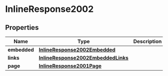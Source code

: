 
# InlineResponse2002

## Properties
Name | Type | Description | Notes
------------ | ------------- | ------------- | -------------
**embedded** | [**InlineResponse2002Embedded**](InlineResponse2002Embedded.md) |  | 
**links** | [**InlineResponse2002EmbeddedLinks**](InlineResponse2002EmbeddedLinks.md) |  | 
**page** | [**InlineResponse2001Page**](InlineResponse2001Page.md) |  | 



